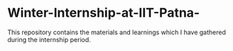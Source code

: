 # Winter-Internship-at-IIT-Patna-
This repository contains the materials and learnings which I have gathered during the internship period.
